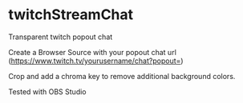 # twitchStreamChat
Transparent twitch popout chat

Create a Browser Source with your popout chat url (https://www.twitch.tv/yourusername/chat?popout=)

Crop and add a chroma key to remove additional background colors. 

Tested with OBS Studio
